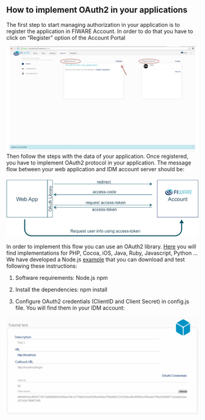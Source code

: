 <hr class="security" style="display:none"/>
<h2>How to implement OAuth2 in your applications</h2>

The first step to start managing authorization in your application is to
register the application in FIWARE Account. In order to do that you have to
click on “Register” option of the Account Portal

[![HowToImplementOAuth2InYourApplication1](images/HowToImplementOAuth2InYourApplication1.png)](images/HowToImplementOAuth2InYourApplication1.png)
Then follow the steps with the data of your application. Once registered, you
have to implement OAuth2 protocol in your application. The message flow between
your web application and IDM account server should be:

[![5](images/5.png)](images/5.png)

In order to implement this flow you can use an OAuth2 library.
[Here](http://oauth.net/2/) you will find implementations for PHP, Cocoa, iOS,
Java, Ruby, Javascript, Python … We have developed a Node.js
[example](https://github.com/ging/fi-ware-pep-proxy) that you can download and
test following these instructions:

1. Software requirements: Node.js npm

2. Install the dependencies: npm install

3. Configure OAuth2 credentials (ClientID and Client Secret) in config.js file.
   You will find them in your IDM account:

[![HowToImplementOAuth2InYourApplication4](images/HowToImplementOAuth2InYourApplication4-1024x526.png)](images/HowToImplementOAuth2InYourApplication4.png)
